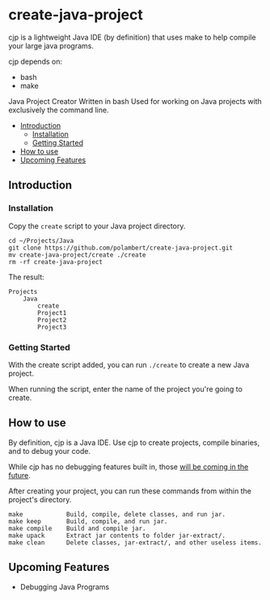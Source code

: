 
# create-java-project

cjp is a lightweight Java IDE (by definition) that uses make to help compile your large java programs.

cjp depends on:
- bash
- make

Java Project Creator
Written in bash
Used for working on Java projects with exclusively the command line.

- [Introduction](#introduction)
	- [Installation](#installation)
	- [Getting Started](#getting-started)
- [How to use](#how-to-use)
- [Upcoming Features](#upcoming-features)

## Introduction
### Installation
Copy the `create` script to your Java project directory.

```
cd ~/Projects/Java
git clone https://github.com/polambert/create-java-project.git
mv create-java-project/create ./create
rm -rf create-java-project
```

The result:

```
Projects
	Java
		create
		Project1
		Project2
		Project3
```

### Getting Started
With the create script added, you can run `./create` to create a new Java project.

When running the script, enter the name of the project you're going to create.

## How to use
By definition, cjp is a Java IDE. Use cjp to create projects, compile binaries, and to debug your code.

While cjp has no debugging features built in, those [will be coming in the future](#upcoming-features).

After creating your project, you can run these commands from within the project's directory.

```
make			Build, compile, delete classes, and run jar.
make keep		Build, compile, and run jar.
make compile 	Build and compile jar.
make upack 		Extract jar contents to folder jar-extract/.
make clean		Delete classes, jar-extract/, and other useless items.
```

## Upcoming Features
- Debugging Java Programs







